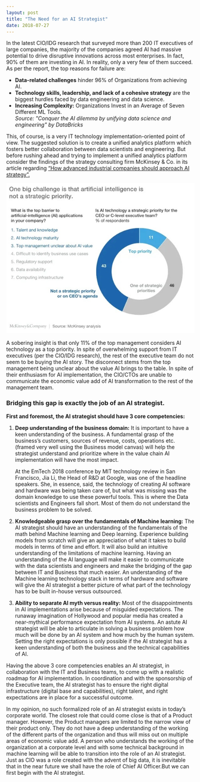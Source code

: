 ```yaml
---
layout: post
title: "The Need for an AI Strategist"
date: 2018-07-27
---
```


In the latest CIO/IDG research that surveyed more than 200 IT executives of large companies, the majority of the companies agreed AI had massive potential to drive disruptive innovations across most enterprises. In fact, 90% of them are investing in AI. In reality, only a very few of them succeed. As per the report, the top reasons for failure are:

- **Data-related challenges** hinder 96% of Organizations from achieving AI.
- **Technology skills, leadership, and lack of a cohesive strategy** are the biggest hurdles faced by data engineering and data science.
- **Increasing Complexity:** Organizations Invest in an Average of Seven Different ML Tools.  
  _Source: "Conquer the AI dilemma by unifying data science and engineering" by DataBricks_

This, of course, is a very IT technology implementation-oriented point of view. The suggested solution is to create a unified analytics platform which fosters better collaboration between data scientists and engineering. But before rushing ahead and trying to implement a unified analytics platform consider the findings of the strategy consulting firm McKinsey & Co. in its article regarding [“How advanced industrial companies should approach AI strategy”.](https://www.mckinsey.com/industries/automotive-and-assembly/our-insights/how-advanced-industrial-companies-should-approach-artificial-intelligence-strategy)

![AI_strategist.jpeg](/assets/img/AI_strategist.jpeg)

A sobering insight is that only 11% of the top management considers AI technology as a top priority. In spite of overwhelming support from IT executives (per the CIO/IDG research), the rest of the executive team do not seem to be buying the AI story. The disconnect stems from the top management being unclear about the value AI brings to the table. In spite of their enthusiasm for AI implementation, the CIO/CTOs are unable to communicate the economic value add of AI transformation to the rest of the management team.

### Bridging this gap is exactly the job of an AI strategist.

**First and foremost, the AI strategist should have 3 core competencies:**

1. **Deep understanding of the business domain:** It is important to have a keen understanding of the business. A fundamental grasp of the business’s customers, sources of revenue, costs, operations etc. (framed very well using the Business model canvas) will help the strategist understand and prioritize where in the value chain AI implementation will have the most impact.

   At the EmTech 2018 conference by MIT technology review in San Francisco, Jia Li, the Head of R&D at Google, was one of the headline speakers. She, in essence, said, the technology of creating AI software and hardware was being taken care of, but what was missing was the domain knowledge to use these powerful tools. This is where the Data scientists and Engineers fall short. Most of them do not understand the business problem to be solved.

2. **Knowledgeable grasp over the fundamentals of Machine learning:** The AI strategist should have an understanding of the fundamentals of the math behind Machine learning and Deep learning. Experience building models from scratch will give an appreciation of what it takes to build models in terms of time and effort. It will also build an intuitive understanding of the limitations of machine learning. Having an understanding of the AI language will make it easier to communicate with the data scientists and engineers and make the bridging of the gap between IT and Business that much easier. An understanding of the Machine learning technology stack in terms of hardware and software will give the AI strategist a better picture of what part of the technology has to be built in-house versus outsourced.

3. **Ability to separate AI myth versus reality:** Most of the disappointments in AI implementations arise because of misguided expectations. The runaway imagination of Hollywood and popular media has created a near-mythical performance expectation from AI systems. An astute AI strategist will be able to articulate in solving a business problem how much will be done by an AI system and how much by the human system. Setting the right expectations is only possible if the AI strategist has a keen understanding of both the business and the technical capabilities of AI.

Having the above 3 core competencies enables an AI strategist, in collaboration with the IT and Business teams, to come up with a realistic roadmap for AI implementation. In coordination and with the sponsorship of the Executive team, the AI strategist has to ensure the right digital infrastructure (digital base and capabilities), right talent, and right expectations are in place for a successful outcome.

In my opinion, no such formalized role of an AI strategist exists in today’s corporate world. The closest role that could come close is that of a Product manager. However, the Product managers are limited to the narrow view of their product only. They do not have a deep understanding of the working of the different parts of the organization and thus will miss out on multiple areas of economic value add. A person who understands the working of the organization at a corporate level and with some technical background in machine learning will be able to transition into the role of an AI strategist.
Just as CIO was a role created with the advent of big data, it is inevitable that in the near future we shall have the role of Chief AI Officer.But we can first begin with the AI strategist.

